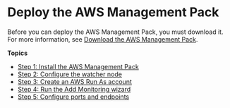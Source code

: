 # Deploy the AWS Management Pack<a name="DeployingAWSmp"></a>

Before you can deploy the AWS Management Pack, you must download it\. For more information, see [Download the AWS Management Pack](DownloadAWSmp.md)\.

**Topics**
+ [Step 1: Install the AWS Management Pack](ConfiguringAWSmp.md)
+ [Step 2: Configure the watcher node](ConfiguringWatcherNode.md)
+ [Step 3: Create an AWS Run As account](CreateRunAsAccount.md)
+ [Step 4: Run the Add Monitoring wizard](RunAddMonitoringWizard.md)
+ [Step 5: Configure ports and endpoints](ConfigurePortsAndEndpoints.md)
